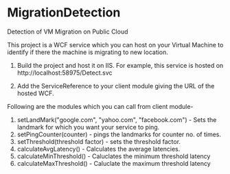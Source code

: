 # MigrationDetection
Detection of VM Migration on Public Cloud

This project is a WCF service which you can host on your Virtual Machine to identify if there the machine is migrating to new location.

1. Build the project and host it on IIS.
  For example, this service is hosted on http://localhost:58975/Detect.svc

2. Add the ServiceReference to your client module giving the URL of the hosted WCF.

  Following are the modules which you can call from client module-
  1. setLandMark("google.com", "yahoo.com", "facebook.com") - Sets the landmark for which you want your service to ping.
  2. setPingCounter(counter) - pings the landmarks for counter no. of times.
  3. setThreshold(threshold factor) - sets the threshold factor.
  4. calculateAvgLatency() - Calculates the average latencies.
  5. calculateMinThreshold() - Caluclates the minimum threshold latency
  6. calculateMaxThreshold() - Caluclate the maximum threshold latency
